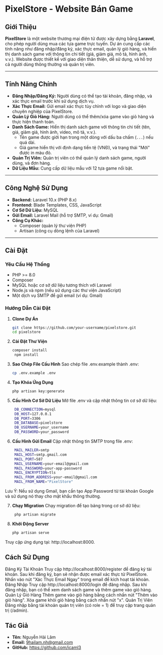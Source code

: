 # PixelStore - Website Bán Game

## Giới Thiệu

**PixelStore** là một website thương mại điện tử được xây dựng bằng **Laravel**, cho phép người dùng mua các tựa game trực tuyến. Dự án cung cấp các tính năng như đăng nhập/đăng ký, xác thực email, quản lý giỏ hàng, và hiển thị danh sách game với thông tin chi tiết (giá, giảm giá, mô tả, hình ảnh, v.v.). Website được thiết kế với giao diện thân thiện, dễ sử dụng, và hỗ trợ cả người dùng thông thường và quản trị viên.

---

## Tính Năng Chính

- **Đăng Nhập/Đăng Ký:** Người dùng có thể tạo tài khoản, đăng nhập, và xác thực email trước khi sử dụng dịch vụ.
- **Xác Thực Email:** Gửi email xác thực tùy chỉnh với logo và giao diện chuyên nghiệp của PixelStore.
- **Quản Lý Giỏ Hàng:** Người dùng có thể thêm/xóa game vào giỏ hàng và thực hiện thanh toán.
- **Danh Sách Game:** Hiển thị danh sách game với thông tin chi tiết (tên, giá, giảm giá, hình ảnh, video, mô tả, v.v.).
  - Tên game được giới hạn trong một dòng với dấu ba chấm (`...`) nếu quá dài.
  - Giá game hiển thị với định dạng tiền tệ (VNĐ), và trạng thái "Mới" được in màu đỏ.
- **Quản Trị Viên:** Quản trị viên có thể quản lý danh sách game, người dùng, và đơn hàng.
- **Dữ Liệu Mẫu:** Cung cấp dữ liệu mẫu với 12 tựa game nổi bật.

---

## Công Nghệ Sử Dụng

- **Backend:** Laravel 10.x (PHP 8.x)
- **Frontend:** Blade Templates, CSS, JavaScript
- **Cơ Sở Dữ Liệu:** MySQL
- **Gửi Email:** Laravel Mail (hỗ trợ SMTP, ví dụ: Gmail)
- **Công Cụ Khác:**
  - Composer (quản lý thư viện PHP)
  - Artisan (công cụ dòng lệnh của Laravel)

---

## Cài Đặt

### Yêu Cầu Hệ Thống
- PHP >= 8.0
- Composer
- MySQL hoặc cơ sở dữ liệu tương thích với Laravel
- Node.js và npm (nếu sử dụng các thư viện JavaScript)
- Một dịch vụ SMTP để gửi email (ví dụ: Gmail)

### Hướng Dẫn Cài Đặt

1. **Clone Dự Án**
   ```bash
   git clone https://github.com/your-username/pixelstore.git
   cd pixelstore
   
2. **Cài Đặt Thư Viện**
   ```bash
   composer install
    npm install
   
3. **Sao Chép File Cấu Hình**
Sao chép file .env.example thành .env:
   ```bash
   cp .env.example .env
   
4. **Tạo Khóa Ứng Dụng**
   ```bash
   php artisan key:generate
   
5. **Cấu Hình Cơ Sở Dữ Liệu**
Mở file .env và cập nhật thông tin cơ sở dữ liệu:
   ```bash
    DB_CONNECTION=mysql
    DB_HOST=127.0.0.1
    DB_PORT=3306
    DB_DATABASE=pixelstore
    DB_USERNAME=your_username
    DB_PASSWORD=your_password
   
6. **Cấu Hình Gửi Email**
Cập nhật thông tin SMTP trong file .env:
   ```bash
    MAIL_MAILER=smtp
    MAIL_HOST=smtp.gmail.com
    MAIL_PORT=587
    MAIL_USERNAME=your-email@gmail.com
    MAIL_PASSWORD=your-app-password
    MAIL_ENCRYPTION=tls
    MAIL_FROM_ADDRESS=your-email@gmail.com
    MAIL_FROM_NAME="PixelStore"
Lưu Ý: Nếu sử dụng Gmail, bạn cần tạo App Password từ tài khoản Google và sử dụng nó thay cho mật khẩu thông thường.

7. **Chạy Migration**
Chạy migration để tạo bảng trong cơ sở dữ liệu:
   ```bash
    php artisan migrate

8. **Khởi Động Server**
   ```bash
   php artisan serve
Truy cập ứng dụng tại: http://localhost:8000.

##    Cách Sử Dụng
Đăng Ký Tài Khoản
Truy cập http://localhost:8000/register để đăng ký tài khoản.
Sau khi đăng ký, bạn sẽ nhận được email xác thực từ PixelStore.
Nhấn vào nút "Xác Thực Email Ngay" trong email để kích hoạt tài khoản.
Đăng Nhập
Truy cập http://localhost:8000/login để đăng nhập.
Sau khi đăng nhập, bạn có thể xem danh sách game và thêm game vào giỏ hàng.
Quản Lý Giỏ Hàng
Thêm game vào giỏ hàng bằng cách nhấn nút "Thêm vào giỏ hàng".
Xóa game khỏi giỏ hàng bằng cách nhấn nút "x".
Quản Trị Viên
Đăng nhập bằng tài khoản quản trị viên (có role = 1) để truy cập trang quản trị (/admin).

##    Tác Giả
- **Tên:** Nguyễn Hải Lâm
- **Email:** 9hailam.nh@gmail.com
- **GitHub:** https://github.com/icaml3
